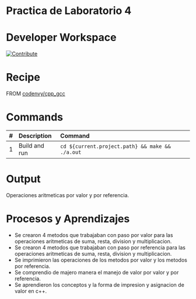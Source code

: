 # Practica de Laboratorio 4

# Developer Workspace

[![Contribute](http://beta.codenvy.com/factory/resources/codenvy-contribute.svg)](http://beta.codenvy.com/f?id=21w2nx87yto2xi1z)

# Recipe

FROM [codenvy/cpp_gcc](https://hub.docker.com/r/codenvy/cpp_gcc/)

# Commands

| #       | Description           | Command  |
| :------------- |:-------------| :-----|
| 1      | Build and run | `cd ${current.project.path} && make && ./a.out` |


# Output

Operaciones aritmeticas por valor y por referencia.

# Procesos y Aprendizajes
* Se crearon 4 metodos que trabajaban con paso por valor para las operaciones aritmeticas de suma, resta, division y multiplicacion.
* Se crearon 4 metodos que trabajaban con paso por referencia para las operaciones aritmeticas de suma, resta, division y multiplicacion.
* Se imprimieron las operaciones de los metodos por valor y los metodos por referencia.
* Se comprendio de majero manera el manejo de valor por valor y por referencia.
* Se aprendieron los conceptos y la forma de impresion y asignacion de valor en c++.

